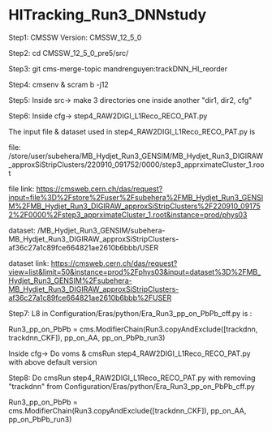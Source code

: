 # HITracking_Run3_DNNstudy

Step1: CMSSW Version: CMSSW_12_5_0

Step2: cd CMSSW_12_5_0_pre5/src/

Step3: git cms-merge-topic mandrenguyen:trackDNN_HI_reorder

Step4: cmsenv & scram b -j12

Step5: Inside src-> make 3 directories one inside another "dir1, dir2, cfg"

Step6: Inside cfg-> step4_RAW2DIGI_L1Reco_RECO_PAT.py 

The input file & dataset used in step4_RAW2DIGI_L1Reco_RECO_PAT.py is 

file: /store/user/subehera/MB_Hydjet_Run3_GENSIM/MB_Hydjet_Run3_DIGIRAW_approxSiStripClusters/220910_091752/0000/step3_apprximateCluster_1.root 

file link: https://cmsweb.cern.ch/das/request?input=file%3D%2Fstore%2Fuser%2Fsubehera%2FMB_Hydjet_Run3_GENSIM%2FMB_Hydjet_Run3_DIGIRAW_approxSiStripClusters%2F220910_091752%2F0000%2Fstep3_apprximateCluster_1.root&instance=prod/phys03

dataset: /MB_Hydjet_Run3_GENSIM/subehera-MB_Hydjet_Run3_DIGIRAW_approxSiStripClusters-af36c27a1c89fce664821ae2610b6bbb/USER

dataset link: https://cmsweb.cern.ch/das/request?view=list&limit=50&instance=prod%2Fphys03&input=dataset%3D%2FMB_Hydjet_Run3_GENSIM%2Fsubehera-MB_Hydjet_Run3_DIGIRAW_approxSiStripClusters-af36c27a1c89fce664821ae2610b6bbb%2FUSER

Step7: L8 in Configuration/Eras/python/Era_Run3_pp_on_PbPb_cff.py is :

Run3_pp_on_PbPb = cms.ModifierChain(Run3.copyAndExclude([trackdnn, trackdnn_CKF]), pp_on_AA, pp_on_PbPb_run3) 

Inside cfg-> Do voms & cmsRun step4_RAW2DIGI_L1Reco_RECO_PAT.py with above default version

Step8: Do cmsRun step4_RAW2DIGI_L1Reco_RECO_PAT.py with removing "trackdnn" from Configuration/Eras/python/Era_Run3_pp_on_PbPb_cff.py

Run3_pp_on_PbPb = cms.ModifierChain(Run3.copyAndExclude([trackdnn_CKF]), pp_on_AA, pp_on_PbPb_run3)

